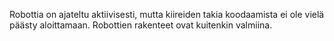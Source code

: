 Robottia on ajateltu aktiivisesti, mutta kiireiden takia koodaamista ei ole vielä päästy aloittamaan. Robottien rakenteet ovat kuitenkin valmiina.

